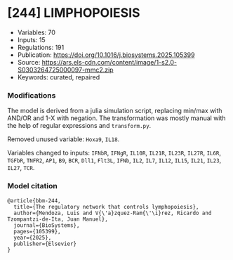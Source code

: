 # \[244\] LIMPHOPOIESIS

 - Variables: 70
 - Inputs: 15
 - Regulations: 191
 - Publication: https://doi.org/10.1016/j.biosystems.2025.105399
 - Source: https://ars.els-cdn.com/content/image/1-s2.0-S0303264725000097-mmc2.zip
 - Keywords: curated, repaired


### Modifications

The model is derived from a julia simulation script, replacing min/max with AND/OR and 1-X with negation. The transformation was mostly manual with the help of regular expressions and `transform.py`. 

Removed unused variable: `Hoxa9`, `IL18`.

Variables changed to inputs: `IFNbR`, `IFNgR`, `IL10R`, `IL21R`, `IL23R`, `IL27R`, `IL6R`, `TGFbR`, `TNFR2`, `AP1`, `B9`, `BCR`, `Dll1`, `Flt3L`, `IFNb`, `IL2`, `IL7`, `IL12`, `IL15`, `IL21`, `IL23`, `IL27`, `TCR`.

### Model citation

```
@article{bbm-244,
  title={The regulatory network that controls lymphopoiesis},
  author={Mendoza, Luis and V{\'a}zquez-Ram{\'\i}rez, Ricardo and Tzompantzi-de-Ita, Juan Manuel},
  journal={BioSystems},
  pages={105399},
  year={2025},
  publisher={Elsevier}
}
```

